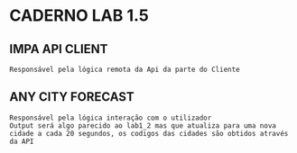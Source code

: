 # CADERNO LAB 1.5

## IMPA API CLIENT
    Responsável pela lógica remota da Api da parte do Cliente

## ANY CITY FORECAST
    Responsável pela lógica interação com o utilizador
    Output será algo parecido ao lab1_2 mas que atualiza para uma nova cidade a cada 20 segundos, os codigos das cidades são obtidos através da API
